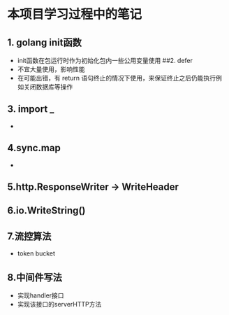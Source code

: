 # 本项目学习过程中的笔记

## 1. golang init函数
* init函数在包运行时作为初始化包内一些公用变量使用
##2. defer 
* 不宜大量使用，影响性能
* 在可能出错，有 return 语句终止的情况下使用，来保证终止之后仍能执行例如关闭数据库等操作
## 3. import _
*
## 4.sync.map
*
## 5.http.ResponseWriter  ->  WriteHeader

## 6.io.WriteString()

## 7.流控算法
* token bucket

## 8.中间件写法
* 实现handler接口
* 实现该接口的serverHTTP方法